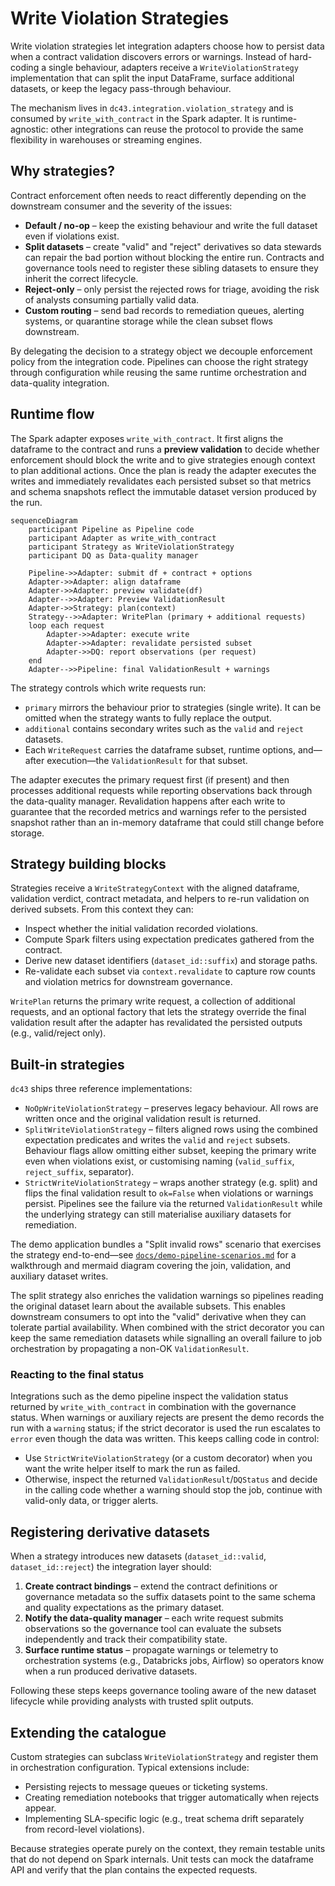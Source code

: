# Write Violation Strategies

Write violation strategies let integration adapters choose how to persist data when a contract validation discovers errors or warnings.
Instead of hard-coding a single behaviour, adapters receive a `WriteViolationStrategy` implementation that can split the input
DataFrame, surface additional datasets, or keep the legacy pass-through behaviour.

The mechanism lives in `dc43.integration.violation_strategy` and is consumed by `write_with_contract` in the Spark adapter.
It is runtime-agnostic: other integrations can reuse the protocol to provide the same flexibility in warehouses or streaming engines.

## Why strategies?

Contract enforcement often needs to react differently depending on the downstream consumer and the severity of the issues:

- **Default / no-op** – keep the existing behaviour and write the full dataset even if violations exist.
- **Split datasets** – create "valid" and "reject" derivatives so data stewards can repair the bad portion without blocking the entire
  run. Contracts and governance tools need to register these sibling datasets to ensure they inherit the correct lifecycle.
- **Reject-only** – only persist the rejected rows for triage, avoiding the risk of analysts consuming partially valid data.
- **Custom routing** – send bad records to remediation queues, alerting systems, or quarantine storage while the clean subset flows
  downstream.

By delegating the decision to a strategy object we decouple enforcement policy from the integration code. Pipelines can choose
the right strategy through configuration while reusing the same runtime orchestration and data-quality integration.

## Runtime flow

The Spark adapter exposes `write_with_contract`. It first aligns the dataframe to the contract and runs a **preview validation** to
decide whether enforcement should block the write and to give strategies enough context to plan additional actions. Once the plan is
ready the adapter executes the writes and immediately revalidates each persisted subset so that metrics and schema snapshots reflect
the immutable dataset version produced by the run.

```mermaid
sequenceDiagram
    participant Pipeline as Pipeline code
    participant Adapter as write_with_contract
    participant Strategy as WriteViolationStrategy
    participant DQ as Data-quality manager

    Pipeline->>Adapter: submit df + contract + options
    Adapter->>Adapter: align dataframe
    Adapter->>Adapter: preview validate(df)
    Adapter-->>Adapter: Preview ValidationResult
    Adapter->>Strategy: plan(context)
    Strategy-->>Adapter: WritePlan (primary + additional requests)
    loop each request
        Adapter->>Adapter: execute write
        Adapter->>Adapter: revalidate persisted subset
        Adapter->>DQ: report observations (per request)
    end
    Adapter-->>Pipeline: final ValidationResult + warnings
```

The strategy controls which write requests run:

- `primary` mirrors the behaviour prior to strategies (single write). It can be omitted when the strategy wants to fully replace the output.
- `additional` contains secondary writes such as the `valid` and `reject` datasets.
- Each `WriteRequest` carries the dataframe subset, runtime options, and—after execution—the `ValidationResult` for that subset.

The adapter executes the primary request first (if present) and then processes additional requests while reporting observations back
through the data-quality manager. Revalidation happens after each write to guarantee that the recorded metrics and warnings refer to
the persisted snapshot rather than an in-memory dataframe that could still change before storage.

## Strategy building blocks

Strategies receive a `WriteStrategyContext` with the aligned dataframe, validation verdict, contract metadata, and helpers to
re-run validation on derived subsets. From this context they can:

- Inspect whether the initial validation recorded violations.
- Compute Spark filters using expectation predicates gathered from the contract.
- Derive new dataset identifiers (`dataset_id::suffix`) and storage paths.
- Re-validate each subset via `context.revalidate` to capture row counts and violation metrics for downstream governance.

`WritePlan` returns the primary write request, a collection of additional requests, and an optional factory that lets the strategy
override the final validation result after the adapter has revalidated the persisted outputs (e.g., valid/reject only).

## Built-in strategies

`dc43` ships three reference implementations:

- `NoOpWriteViolationStrategy` – preserves legacy behaviour. All rows are written once and the original validation result is returned.
- `SplitWriteViolationStrategy` – filters aligned rows using the combined expectation predicates and writes the `valid` and
  `reject` subsets. Behaviour flags allow omitting either subset, keeping the primary write even when violations exist, or customising
  naming (`valid_suffix`, `reject_suffix`, separator).
- `StrictWriteViolationStrategy` – wraps another strategy (e.g. split) and flips the final validation result to `ok=False` when
  violations or warnings persist. Pipelines see the failure via the returned `ValidationResult` while the underlying strategy can
  still materialise auxiliary datasets for remediation.

The demo application bundles a "Split invalid rows" scenario that exercises the strategy end-to-end—see
[`docs/demo-pipeline-scenarios.md`](demo-pipeline-scenarios.md) for a walkthrough and mermaid diagram covering the join, validation,
and auxiliary dataset writes.

The split strategy also enriches the validation warnings so pipelines reading the original dataset learn about the available
subsets. This enables downstream consumers to opt into the "valid" derivative when they can tolerate partial availability.
When combined with the strict decorator you can keep the same remediation datasets while signalling an overall failure to job
orchestration by propagating a non-OK `ValidationResult`.

### Reacting to the final status

Integrations such as the demo pipeline inspect the validation status returned by `write_with_contract` in combination with the
governance status. When warnings or auxiliary rejects are present the demo records the run with a `warning` status; if the
strict decorator is used the run escalates to `error` even though the data was written. This keeps calling code in control:

- Use `StrictWriteViolationStrategy` (or a custom decorator) when you want the write helper itself to mark the run as failed.
- Otherwise, inspect the returned `ValidationResult`/`DQStatus` and decide in the calling code whether a warning should stop the
  job, continue with valid-only data, or trigger alerts.

## Registering derivative datasets

When a strategy introduces new datasets (`dataset_id::valid`, `dataset_id::reject`) the integration layer should:

1. **Create contract bindings** – extend the contract definitions or governance metadata so the suffix datasets point to the same
   schema and quality expectations as the primary dataset.
2. **Notify the data-quality manager** – each write request submits observations so the governance tool can evaluate the subsets
   independently and track their compatibility state.
3. **Surface runtime status** – propagate warnings or telemetry to orchestration systems (e.g., Databricks jobs, Airflow) so operators
   know when a run produced derivative datasets.

Following these steps keeps governance tooling aware of the new dataset lifecycle while providing analysts with trusted split outputs.

## Extending the catalogue

Custom strategies can subclass `WriteViolationStrategy` and register them in orchestration configuration. Typical extensions include:

- Persisting rejects to message queues or ticketing systems.
- Creating remediation notebooks that trigger automatically when rejects appear.
- Implementing SLA-specific logic (e.g., treat schema drift separately from record-level violations).

Because strategies operate purely on the context, they remain testable units that do not depend on Spark internals. Unit tests can
mock the dataframe API and verify that the plan contains the expected requests.

